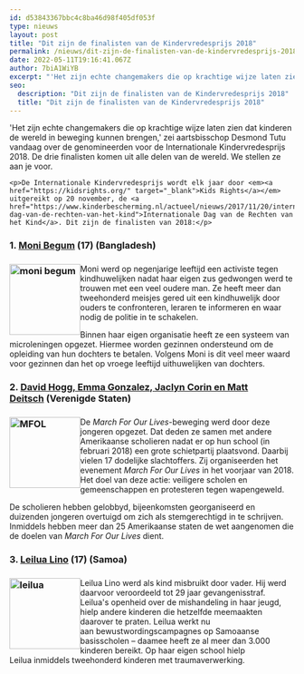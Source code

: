 ```yaml
---
id: d53843367bbc4c8ba46d98f405df053f
type: nieuws
layout: post
title: "Dit zijn de finalisten van de Kindervredesprijs 2018"
permalink: /nieuws/dit-zijn-de-finalisten-van-de-kindervredesprijs-2018/
date: 2022-05-11T19:16:41.067Z
author: 7biA1WiYB
excerpt: "'Het zijn echte changemakers die op krachtige wijze laten zien dat kinderen de wereld in beweging kunnen brengen,' zei aartsbisschop Desmond Tutu vandaag over de genomineerden voor de Internationale Kindervredesprijs 2018. De drie finalisten komen uit alle delen van de wereld. We stellen ze aan je voor.   "
seo:
  description: "Dit zijn de finalisten van de Kindervredesprijs 2018"
  title: "Dit zijn de finalisten van de Kindervredesprijs 2018"
---
```

'Het zijn echte changemakers die op krachtige wijze laten zien dat kinderen de wereld in beweging kunnen brengen,' zei aartsbisschop Desmond Tutu vandaag over de genomineerden voor de Internationale Kindervredesprijs 2018. De drie finalisten komen uit alle delen van de wereld. We stellen ze aan je voor.   

    <p>De Internationale Kindervredesprijs wordt elk jaar door <em><a href="https://kidsrights.org/" target="_blank">Kids Rights</a></em> uitgereikt op 20 november, de <a href="https://www.kinderbescherming.nl/actueel/nieuws/2017/11/20/internationale-dag-van-de-rechten-van-het-kind">Internationale Dag van de Rechten van het Kind</a>. Dit zijn de finalisten van 2018:</p>
<h3><strong>1. <a href="https://kidsrights.org/nominees/moni" target="_blank">Moni Begum</a> (17) (Bangladesh)</strong></h3>
<h3><div class="media media-element-container media-default media-float-left"><div id="file-535278" class="file file-image file-image-jpeg">

        
  
  <div class="content">
    <img alt="moni begum" title="Foto: KidsRight" height="125" width="125" style="float: left;" class="media-element file-default" data-delta="1" src="https://original.sevendays.nl/sites/default/files/moni-begum-vk-2-1.jpg">  </div>

  
</div>
</div></h3>
<p>Moni werd op negenjarige leeftijd een activiste tegen kindhuwelijken nadat haar eigen zus gedwongen werd te trouwen met een veel oudere man. Ze heeft meer dan tweehonderd meisjes gered uit een kindhuwelijk door ouders te confronteren, leraren te informeren en waar nodig de politie in te schakelen.</p>
<p>Binnen haar eigen organisatie heeft ze een systeem van microleningen opgezet. Hiermee worden gezinnen ondersteund om de opleiding van hun dochters te betalen. Volgens Moni is dit veel meer waard voor gezinnen dan het op vroege leeftijd uithuwelijken van dochters.</p>
<h3><strong>2. <a href="https://kidsrights.org/nominees/march-our-lives-initiators" target="_blank">David Hogg, Emma Gonzalez, Jaclyn Corin en Matt Deitsch</a> (Verenigde Staten)</strong></h3>
<h3><div class="media media-element-container media-default media-float-left"><div id="file-535279" class="file file-image file-image-jpeg">

        
  
  <div class="content">
    <img alt="MFOL" title="Foto: KidsRight" height="125" width="125" style="float: left;" class="media-element file-default" data-delta="2" src="https://original.sevendays.nl/sites/default/files/portretten-mfol-2018img-8372-vk-kl.jpg">  </div>

  
</div>
</div></h3>
<p>De <em>March For Our Lives</em>-beweging werd door deze jongeren opgezet. Dat deden ze samen met andere Amerikaanse scholieren nadat er op hun school (in februari 2018) een grote schietpartij plaatsvond. Daarbij vielen 17 dodelijke slachtoffers. Zij organiseerden het evenement <em>March For Our Lives</em> in het voorjaar van 2018. Het doel van deze actie: veiligere scholen en gemeenschappen en protesteren tegen wapengeweld.</p>
<p>De scholieren hebben gelobbyd, bijeenkomsten georganiseerd en duizenden jongeren overtuigd om zich als stemgerechtigd in te schrijven. Inmiddels hebben meer dan 25 Amerikaanse staten de wet aangenomen die de doelen van <em>March For Our Lives</em> dient.</p>
<h3><strong>3. <a href="https://kidsrights.org/nominees/leilua" target="_blank">Leilua Lino</a> (17) (Samoa)</strong></h3>
<h3><div class="media media-element-container media-default media-float-left"><div id="file-535280" class="file file-image file-image-jpeg">

        
  
  <div class="content">
    <img alt="leilua" title="Foto: KidsRight" height="125" width="125" style="float: left;" class="media-element file-default" data-delta="3" src="https://original.sevendays.nl/sites/default/files/leilua-vk-kl.jpg">  </div>

  
</div>
</div></h3>
<p>Leilua Lino werd als kind misbruikt door vader. Hij werd daarvoor veroordeeld tot 29 jaar gevangenisstraf. Leilua's openheid over de mishandeling in haar jeugd, hielp andere kinderen die hetzelfde meemaakten daarover te praten. Leilua werkt nu aan bewustwordingscampagnes op Samoaanse basisscholen – daamee heeft ze al meer dan 3.000 kinderen bereikt. Op haar eigen school hielp Leilua inmiddels tweehonderd kinderen met traumaverwerking. </p>  
